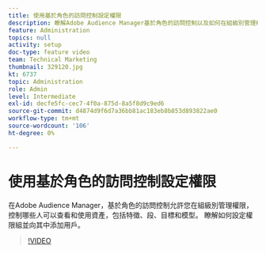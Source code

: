 ```yaml
---
title: 使用基於角色的訪問控制設定權限
description: 瞭解Adobe Audience Manager基於角色的訪問控制以及如何在組級別管理權限。 瞭解如何控制哪些人可以查看和使用資產，包括特徵、段、目標和模型。 瞭解如何設定權限組並向其中添加用戶。
feature: Administration
topics: null
activity: setup
doc-type: feature video
team: Technical Marketing
thumbnail: 329120.jpg
kt: 6737
topic: Administration
role: Admin
level: Intermediate
exl-id: decfe5fc-cec7-4f0a-875d-8a5f8d9c9ed6
source-git-commit: d4874d9f6d7a36bb81ac183eb8b853d893822ae0
workflow-type: tm+mt
source-wordcount: '106'
ht-degree: 0%

---
```


# 使用基於角色的訪問控制設定權限

在Adobe Audience Manager，基於角色的訪問控制允許您在組級別管理權限，控制哪些人可以查看和使用資產，包括特徵、段、目標和模型。 瞭解如何設定權限組並向其中添加用戶。

>[!VIDEO](https://video.tv.adobe.com/v/329120/?quality=12&learn=on)
